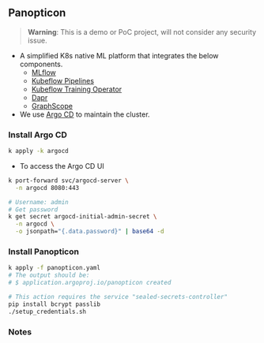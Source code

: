
## Panopticon

> **Warning**: This is a demo or PoC project,
  will not consider any security issue.

* A simplified K8s native ML platform that
  integrates the below components.
  - [MLflow](https://github.com/mlflow/mlflow)
  - [Kubeflow Pipelines](https://github.com/kubeflow/pipelines)
  - [Kubeflow Training Operator](https://github.com/kubeflow/training-operator)
  - [Dapr](https://github.com/dapr/dapr)
  - [GraphScope](https://github.com/alibaba/GraphScope)
* We use [Argo CD](https://github.com/argoproj/argo-cd) to maintain the cluster.

### Install Argo CD

```zsh
k apply -k argocd
```

* To access the Argo CD UI

```zsh
k port-forward svc/argocd-server \
  -n argocd 8080:443

# Username: admin
# Get password
k get secret argocd-initial-admin-secret \
  -n argocd \
  -o jsonpath="{.data.password}" | base64 -d
```

### Install Panopticon

```zsh
k apply -f panopticon.yaml
# The output should be:
# $ application.argoproj.io/panopticon created
```

```zsh
# This action requires the service "sealed-secrets-controller"
pip install bcrypt passlib
./setup_credentials.sh
```

### Notes
